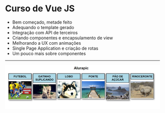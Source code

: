 Curso de Vue JS
===============================================


- Bem começado, metade feito
- Adequando o template gerado
- Integração com API de terceiros
- Criando componentes e encapsulamento de view
- Melhorando a UX com animações
- Single Page Application e criação de rotas
- Um pouco mais sobre componentes

--------------------
 ![](https://github.com/jacksonn455/Vue/blob/master/img.png)
